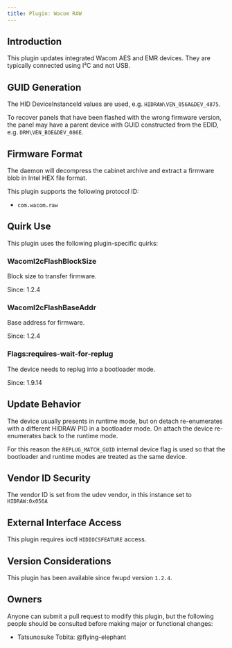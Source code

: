 ```yaml
---
title: Plugin: Wacom RAW
---
```


## Introduction

This plugin updates integrated Wacom AES and EMR devices. They are typically
connected using I²C and not USB.

## GUID Generation

The HID DeviceInstanceId values are used, e.g. `HIDRAW\VEN_056A&DEV_4875`.

To recover panels that have been flashed with the wrong firmware version, the panel may have a
parent device with GUID constructed from the EDID, e.g. `DRM\VEN_BOE&DEV_086E`.

## Firmware Format

The daemon will decompress the cabinet archive and extract a firmware blob in
Intel HEX file format.

This plugin supports the following protocol ID:

* `com.wacom.raw`

## Quirk Use

This plugin uses the following plugin-specific quirks:

### WacomI2cFlashBlockSize

Block size to transfer firmware.

Since: 1.2.4

### WacomI2cFlashBaseAddr

Base address for firmware.

Since: 1.2.4

### Flags:requires-wait-for-replug

The device needs to replug into a bootloader mode.

Since: 1.9.14

## Update Behavior

The device usually presents in runtime mode, but on detach re-enumerates with a
different HIDRAW PID in a bootloader mode. On attach the device re-enumerates
back to the runtime mode.

For this reason the `REPLUG_MATCH_GUID` internal device flag is used so that
the bootloader and runtime modes are treated as the same device.

## Vendor ID Security

The vendor ID is set from the udev vendor, in this instance set to `HIDRAW:0x056A`

## External Interface Access

This plugin requires ioctl `HIDIOCSFEATURE` access.

## Version Considerations

This plugin has been available since fwupd version `1.2.4`.

## Owners

Anyone can submit a pull request to modify this plugin, but the following people should be
consulted before making major or functional changes:

* Tatsunosuke Tobita: @flying-elephant
